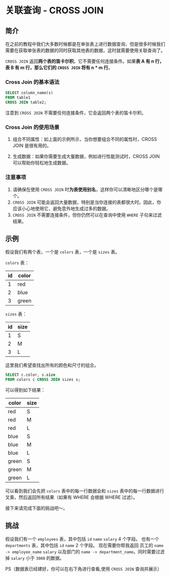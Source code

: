 # 关联查询 - CROSS JOIN

## 简介

在之前的教程中我们大多数时候都是在单张表上进行数据查询，但是很多时候我们需要在获取单张表的数据的同时获取其他表的数据，这时就需要使用关联查询了。

`CROSS JOIN` 返回**两个表的笛卡尔积**。它不需要任何连接条件。如果**表 A 有 n 行，表 B 有 m 行，那么它们的 `CROSS JOIN` 将有 n \* m 行**。

### Cross Join 的基本语法

```sql
SELECT column_name(s)
FROM table1
CROSS JOIN table2;
```

注意到 `CROSS JOIN` 不需要任何连接条件，它会返回两个表的笛卡尔积。

### Cross Join 的使用场景

1. 组合不同属性：如上面的示例所示，当你想要组合不同的属性时，CROSS JOIN 是很有用的。

2. 生成数据：如果你需要生成大量数据，例如进行性能测试时，CROSS JOIN 可以帮助你轻松地生成数据。

### 注意事项

1. 请确保在使用 `CROSS JOIN` 时**为表使用别名**，这样你可以清晰地区分哪个是哪个。
2. `CROSS JOIN` 可能会返回大量数据，特别是当你连接的表都很大时。因此，你应该小心地使用它，避免意外地生成过多的数据。
3. `CROSS JOIN` 不需要连接条件，但你仍然可以在查询中使用 `WHERE` 子句来过滤结果。

## 示例

假设我们有两个表，一个是 `colors` 表，一个是 `sizes` 表。

`colors` 表：

| id  | color |
| --- | ----- |
| 1   | red   |
| 2   | blue  |
| 3   | green |

`sizes` 表：

| id  | size |
| --- | ---- |
| 1   | S    |
| 2   | M    |
| 3   | L    |

这里我们希望查找出所有的颜色和尺寸的组合。

```sql
SELECT c.color, s.size
FROM colors c CROSS JOIN sizes s;
```

可以得到如下结果：

| color | size |
| ----- | ---- |
| red   | S    |
| red   | M    |
| red   | L    |
| blue  | S    |
| blue  | M    |
| blue  | L    |
| green | S    |
| green | M    |
| green | L    |

可以看到我们会先把 `colors` 表中的每一行数据会和 `sizes` 表中的每一行数据进行叉乘，然后返回所有结果（如果有 WHERE 会根据 WHERE 过滤）。

接下来请完成下面的挑战吧～。

## 挑战

假设我们有一个 `employees` 表，其中包括 `id` `name` `salary` 4 个字段。
也有一个 `departments` 表，其中包括 `id` `name` 2 个字段。
现在需要你帮我返回 员工的 `name -> employee_name` `salary` 以及部门的 `name -> department_name`。同时需要过滤掉 `salary` 小于 `3000` 的数据。

PS（数据表已经建好，你可以在右下角进行查看,使用 `CROSS JOIN` 查询并展示）
